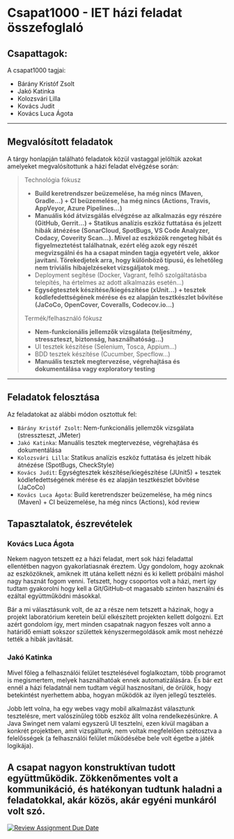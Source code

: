 # Csapat1000 - IET házi feladat összefoglaló

## Csapattagok:
A csapat1000 tagjai:
- Bárány Kristóf Zsolt 
- Jakó Katinka
- Kolozsvári Lilla
- Kovács Judit
- Kovács Luca Ágota

---

## Megvalósított feladatok
A tárgy honlapján található feladatok közül vastaggal jelöltük azokat amelyeket megvalósítottunk a házi feladat elvégzése során:

> Technológia fókusz 
> 
> - **Build keretrendszer beüzemelése, ha még nincs (Maven, Gradle...) + CI beüzemelése, ha még nincs (Actions, Travis, AppVeyor, Azure Pipelines...)**
> - **Manuális kód átvizsgálás elvégzése az alkalmazás egy részére (GitHub, Gerrit...) + Statikus analízis eszköz futtatása és jelzett hibák átnézése (SonarCloud, SpotBugs, VS Code Analyzer, Codacy, Coverity Scan...). Mivel az eszközök rengeteg hibát és figyelmeztetést találhatnak, ezért elég azok egy részét megvizsgálni és ha a csapat minden tagja egyetért vele, akkor javítani. Törekedjetek arra, hogy különböző típusú, és lehetőleg nem triviális hibajelzéseket vizsgáljatok meg.**  
> - Deployment segítése (Docker, Vagrant, felhő szolgáltatásba telepítés, ha értelmes az adott alkalmazás esetén...)  
> - **Egységtesztek készítése/kiegészítése (xUnit...) + tesztek kódlefedettségének mérése és ez alapján tesztkészlet bővítése (JaCoCo, OpenCover, Coveralls, Codecov.io...)**  
> 
> Termék/felhasználó fókusz  
> - **Nem-funkcionális jellemzők vizsgálata (teljesítmény, stresszteszt, biztonság, használhatóság...)**  
> - UI tesztek készítése (Selenium, Tosca, Appium...)  
> - BDD tesztek készítése (Cucumber, Specflow...)  
> - **Manuális tesztek megtervezése, végrehajtása és dokumentálása vagy exploratory testing**

---

## Feladatok felosztása
Az feladatokat az alábbi módon osztottuk fel:

- ```Bárány Kristóf Zsolt```: Nem-funkcionális jellemzők vizsgálata (stresszteszt, JMeter)
- ```Jakó Katinka```: Manuális tesztek megtervezése, végrehajtása és dokumentálása
- ```Kolozsvári Lilla```: Statikus analízis eszköz futtatása és jelzett hibák átnézése (SpotBugs, CheckStyle)
- ```Kovács Judit```: Egységtesztek készítése/kiegészítése (JUnit5) + tesztek kódlefedettségének mérése és ez alapján tesztkészlet bővítése (JaCoCo)
- ```Kovács Luca Ágota```: Build keretrendszer beüzemelése, ha még nincs (Maven) + CI beüzemelése, ha még nincs (Actions), kód review


## Tapasztalatok, észrevételek

### Kovács Luca Ágota
Nekem nagyon tetszett ez a házi feladat, mert sok házi feladattal ellentétben nagyon gyakorlatiasnak éreztem. Úgy gondolom, hogy azoknak az eszközöknek, amiknek itt utána kellett nézni és ki kellett próbálni máshol nagy hasznát fogom venni. Tetszett, hogy csoportos volt a házi, mert így tudtam gyakorolni hogy kell a Git/GitHub-ot magasabb szinten használni és ezáltal együttműködni másokkal.

Bár a mi választásunk volt, de az a része nem tetszett a házinak, hogy a projekt laboratórium keretein belül elkészített projekten kellett dolgozni. Ezt azért gondolom így, mert minden csapatnak nagyon feszes volt anno a határidő emiatt sokszor születtek kényszermegoldások amik most nehézzé tették a hibák javítását.

### Jakó Katinka
Mivel  főleg a felhasználói felület tesztelésével foglalkoztam, több programot is megismertem, melyek használhatóak ennek automatizálására. És bár ezt ennél a házi feladatnál nem tudtam végül hasznosítani, de örülök, hogy betekintést nyerhettem abba, hogyan működök az ilyen jellegű tesztelés. 

Jobb lett volna, ha egy webes vagy mobil alkalmazást választunk tesztelésre, mert valószínűleg több eszköz állt volna rendelkezésünkre. A Java Swinget nem valami egyszerű UI tesztelni, ezen kívül magában a konkrét projektben, amit vizsgáltunk, nem voltak megfelelően szétosztva a felelősségek (a felhasználói felület működésébe bele volt égetbe a játék logikája).

A csapat nagyon konstruktívan tudott együttműködik. Zökkenőmentes volt a kommunikáció, és hatékonyan tudtunk haladni a feladatokkal, akár közös, akár egyéni munkáról volt szó.
---

[![Review Assignment Due Date](https://classroom.github.com/assets/deadline-readme-button-24ddc0f5d75046c5622901739e7c5dd533143b0c8e959d652212380cedb1ea36.svg)](https://classroom.github.com/a/coREwzrI)
